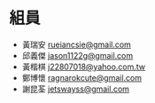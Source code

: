 ﻿# 組員

- 黃瑞安 rueiancsie@gmail.com
- 邱義傑 jason1122g@gmail.com
- 黃楷棋 j22807018@yahoo.com.tw
- 鄭博懷 ragnarokcute@gmail.com
- 謝昆荃 jetswayss@gmail.com
